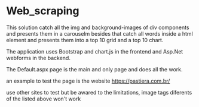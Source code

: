 # Web_scraping

This solution catch all the img and background-images of div components and presents them in a carouselm besides that catch all words inside a html element and presents them into a top 10 grid and a top 10 chart. 

The application uses Bootstrap and chart.js in the frontend and Asp.Net webforms in the backend.

The Default.aspx page is the main and only page and does all the work.

an example to test the page is the website https://pastiera.com.br/

use other sites to test but be awared to the limitations, image tags diferents of the listed above won't work
